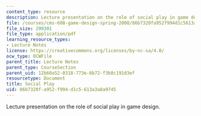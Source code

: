 ```yaml
---
content_type: resource
description: Lecture presentation on the role of social play in game design.
file: /courses/cms-608-game-design-spring-2008/86b7320fa952f994d1c5613a3a8a9745_MITCMS_608s08_lec29.pdf
file_size: 299301
file_type: application/pdf
learning_resource_types:
- Lecture Notes
license: https://creativecommons.org/licenses/by-nc-sa/4.0/
ocw_type: OCWFile
parent_title: Lecture Notes
parent_type: CourseSection
parent_uid: 12b60a52-0318-773e-6b72-f3b8c191d3ef
resourcetype: Document
title: Social Play
uid: 86b7320f-a952-f994-d1c5-613a3a8a9745
---
```

Lecture presentation on the role of social play in game design.
